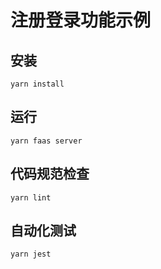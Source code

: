 # 注册登录功能示例

## 安装

    yarn install

## 运行

    yarn faas server

## 代码规范检查

    yarn lint

## 自动化测试

    yarn jest
